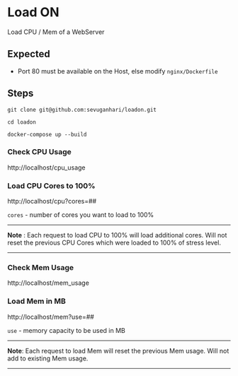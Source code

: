 # Load ON

Load CPU / Mem of a WebServer

## Expected
* Port 80 must be available on the Host, else modify `nginx/Dockerfile`

## Steps

`git clone git@github.com:sevuganhari/loadon.git`

`cd loadon`

`docker-compose up --build`

### Check CPU Usage

http://localhost/cpu_usage

### Load CPU Cores to 100%

http://localhost/cpu?cores=##

`cores` - number of cores you want to load to 100%

---
**Note** : Each request to load CPU to 100% will load additional cores. Will not reset the previous CPU Cores which were loaded to 100% of stress level.

---

### Check Mem Usage

http://localhost/mem_usage

### Load Mem in MB

http://localhost/mem?use=##

`use` - memory capacity to be used in MB

---
**Note**: Each request to load Mem will reset the previous Mem usage. Will not add to existing Mem usage.

---